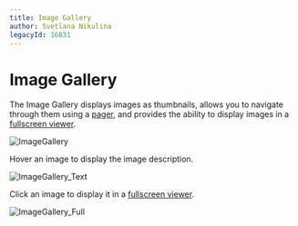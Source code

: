 ```yaml
---
title: Image Gallery
author: Svetlana Nikulina
legacyId: 16831
---
```

# Image Gallery
The Image Gallery displays images as thumbnails, allows you to navigate through them using a [pager](image-gallery/image-gallery-pager.md), and provides the ability to display images in a [fullscreen viewer](image-gallery/fullscreen-viewer.md).

![ImageGallery](../images/img22781.png)

Hover an image to display the image description.

![ImageGallery_Text](../images/img22782.png)

Click an image to display it in a [fullscreen viewer](image-gallery/fullscreen-viewer.md).

![ImageGallery_Full](../images/img22783.png)

